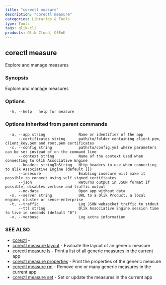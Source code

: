 ```yaml
---
title: "corectl measure"
description: "corectl measure"
categories: Libraries & Tools
type: Tools
tags: qlik-cli
products: Qlik Cloud, QSEoK
---
```

## corectl measure

Explore and manage measures

### Synopsis

Explore and manage measures

### Options

```
  -h, --help   help for measure
```

### Options inherited from parent commands

```
  -a, --app string               Name or identifier of the app
      --certificates string      path/to/folder containing client.pem, client_key.pem and root.pem certificates
  -c, --config string            path/to/config.yml where parameters can be set instead of on the command line
      --context string           Name of the context used when connecting to Qlik Associative Engine
      --headers stringToString   Http headers to use when connecting to Qlik Associative Engine (default [])
      --insecure                 Enabling insecure will make it possible to connect using self signed certificates
      --json                     Returns output in JSON format if possible, disables verbose and traffic output
      --no-data                  Open app without data
  -s, --server string            URL to a Qlik Product, a local engine, cluster or sense-enterprise
  -t, --traffic                  Log JSON websocket traffic to stdout
      --ttl string               Qlik Associative Engine session time to live in seconds (default "0")
  -v, --verbose                  Log extra information
```

### SEE ALSO

* [corectl](/commands/corectl)	 - 
* [corectl measure layout](/commands/corectl_measure_layout)	 - Evaluate the layout of an generic measure
* [corectl measure ls](/commands/corectl_measure_ls)	 - Print a list of all generic measures in the current app
* [corectl measure properties](/commands/corectl_measure_properties)	 - Print the properties of the generic measure
* [corectl measure rm](/commands/corectl_measure_rm)	 - Remove one or many generic measures in the current app
* [corectl measure set](/commands/corectl_measure_set)	 - Set or update the measures in the current app

